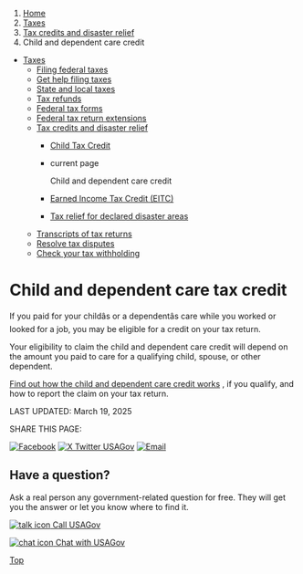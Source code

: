 1. [Home](/)
2. [Taxes](/taxes)
3. [Tax credits and disaster relief](/child-disaster-tax)
4. Child and dependent care credit

* [Taxes](/taxes)
  + [Filing federal taxes](/file-federal-taxes)
  + [Get help filing taxes](/help-with-taxes)
  + [State and local taxes](/state-taxes)
  + [Tax refunds](/tax-refunds)
  + [Federal tax forms](/get-tax-forms)
  + [Federal tax return extensions](/federal-tax-extensions)
  + [Tax credits and disaster relief](/child-disaster-tax)
    - [Child Tax Credit](/child-tax-credit)
    - current page

      Child and dependent care credit
    - [Earned Income Tax Credit (EITC)](/earned-income-credit)
    - [Tax relief for declared disaster areas](/tax-disaster-relief)
  + [Transcripts of tax returns](/tax-return-transcripts)
  + [Resolve tax disputes](/resolve-tax-disputes)
  + [Check your tax withholding](/check-tax-withholding)

Child and dependent care tax credit
===================================

If you paid for your childâs or a dependentâs care while you worked or looked for a job, you may be eligible for a credit on your tax return.

Your eligibility to claim the child and dependent care credit will depend on the amount you paid to care for a qualifying child, spouse, or other dependent.

[Find out how the child and dependent care credit works](https://www.irs.gov/taxtopics/tc602)
, if you qualify, and how to report the claim on your tax return.

LAST UPDATED:
March 19, 2025

SHARE THIS PAGE:

[![Facebook](/themes/custom/usagov/images/social-media-icons/Facebook_Icon.svg)](https://www.facebook.com/sharer/sharer.php?u=https://www.usa.gov/child-dependent-care-credit&v=3)
[![X Twitter USAGov](/themes/custom/usagov/images/social-media-icons/X_Twitter_Icon.svg?version=2)](https://twitter.com/intent/tweet?source=webclient&text=https://www.usa.gov/child-dependent-care-credit)
[![Email](/themes/custom/usagov/images/social-media-icons/Email_Icon.svg?version=2)](mailto:?subject=https://www.usa.gov/child-dependent-care-credit)

Have a question?
----------------

Ask a real person any government-related question for free. They will get you the answer or let you know where to find it.

[![talk icon](/themes/custom/usagov/images/ICONS_talk.png)
Call USAGov](/phone)

[![chat icon](/themes/custom/usagov/images/ICONS_chat.png)
Chat with USAGov](/chat)

[Top](#main-content)